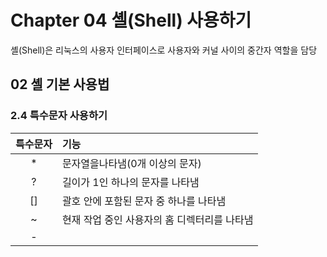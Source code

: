 # Chapter 04 셸(Shell) 사용하기
셸(Shell)은 리눅스의 사용자 인터페이스로 사용자와 커널 사이의 중간자 역할을 담당
## 02 셸 기본 사용법
### 2.4 특수문자 사용하기

|특수문자|기능|
|:-:|:-|
|*|문자열을나타냄(0개 이상의 문자)|
|?|길이가 1인 하나의 문자를 나타냄|
|[]|괄호 안에 포함된 문자 중 하나를 나타냄|
|~|현재 작업 중인 사용자의 홈 디렉터리를 나타냄|
|-||
